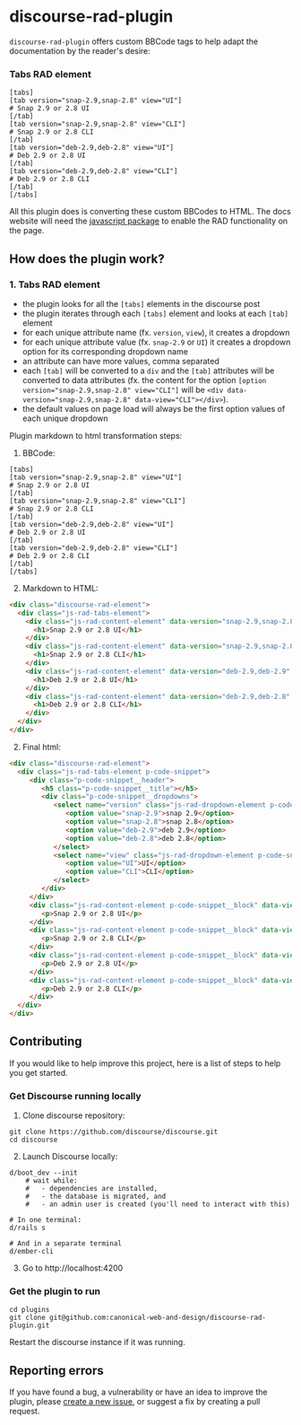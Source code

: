 # discourse-rad-plugin

`discourse-rad-plugin` offers custom BBCode tags to help adapt the documentation by the reader's desire:

### Tabs RAD element
```
[tabs]
[tab version="snap-2.9,snap-2.8" view="UI"]
# Snap 2.9 or 2.8 UI
[/tab]
[tab version="snap-2.9,snap-2.8" view="CLI"]
# Snap 2.9 or 2.8 CLI
[/tab]
[tab version="deb-2.9,deb-2.8" view="UI"]
# Deb 2.9 or 2.8 UI
[/tab]
[tab version="deb-2.9,deb-2.8" view="CLI"]
# Deb 2.9 or 2.8 CLI
[/tab]
[/tabs]
```

All this plugin does is converting these custom BBCodes to HTML. The docs website will need the [javascript package](https://github.com/canonical-web-and-design/discourse-rad-parser) to enable the RAD functionality on the page.

## How does the plugin work?

### 1. Tabs RAD element
- the plugin looks for all the `[tabs]` elements in the discourse post
- the plugin iterates through each `[tabs]` element and looks at each `[tab]` element
- for each unique attribute name (fx. `version`, `view`), it creates a dropdown
- for each unique attribute value (fx. `snap-2.9` or `UI`) it creates a dropdown option for its corresponding dropdown name
- an attribute can have more values, comma separated
- each `[tab]` will be converted to a `div` and the `[tab]` attributes will be converted to data attributes (fx. the content for the option `[option version="snap-2.9,snap-2.8" view="CLI"]` will be `<div data-version="snap-2.9,snap-2.8" data-view="CLI"></div>`).
- the default values on page load will always be the first option values of each unique dropdown

Plugin markdown to html transformation steps:
1. BBCode:
```
[tabs]
[tab version="snap-2.9,snap-2.8" view="UI"]
# Snap 2.9 or 2.8 UI
[/tab]
[tab version="snap-2.9,snap-2.8" view="CLI"]
# Snap 2.9 or 2.8 CLI
[/tab]
[tab version="deb-2.9,deb-2.8" view="UI"]
# Deb 2.9 or 2.8 UI
[/tab]
[tab version="deb-2.9,deb-2.8" view="CLI"]
# Deb 2.9 or 2.8 CLI
[/tab]
[/tabs]
```
2. Markdown to HTML:
```html
<div class="discourse-rad-element">
  <div class="js-rad-tabs-element">
    <div class="js-rad-content-element" data-version="snap-2.9,snap-2.8" data-view="UI">
      <h1>Snap 2.9 or 2.8 UI</h1>
    </div>
    <div class="js-rad-content-element" data-version="snap-2.9,snap-2.8" data-view="CLI">
      <h1>Snap 2.9 or 2.8 CLI</h1>
    </div>
    <div class="js-rad-content-element" data-version="deb-2.9,deb-2.9" data-view="UI">
      <h1>Deb 2.9 or 2.8 UI</h1>
    </div>
    <div class="js-rad-content-element" data-version="deb-2.9,deb-2.8" data-view="CLI">
      <h1>Deb 2.9 or 2.8 CLI</h1>
    </div>
  </div>
</div>
```
2. Final html:
```html
<div class="discourse-rad-element">
  <div class="js-rad-tabs-element p-code-snippet">
     <div class="p-code-snippet__header">
        <h5 class="p-code-snippet__title"></h5>
        <div class="p-code-snippet__dropdowns">
           <select name="version" class="js-rad-dropdown-element p-code-snippet__dropdown"'>
              <option value="snap-2.9">snap 2.9</option>
              <option value="snap-2.8">snap 2.8</option>
              <option value="deb-2.9">deb 2.9</option>
              <option value="deb-2.8">deb 2.8</option>
           </select>
           <select name="view" class="js-rad-dropdown-element p-code-snippet__dropdown">
              <option value="UI">UI</option>
              <option value="CLI">CLI</option>
           </select>
        </div>
     </div>
     <div class="js-rad-content-element p-code-snippet__block" data-view="snap-2.9,snap-2.8" data-view="UI">
        <p>Snap 2.9 or 2.8 UI</p>
     </div>
     <div class="js-rad-content-element p-code-snippet__block" data-view="snap-2.9,snap-2.8" data-view="CLI">
        <p>Snap 2.9 or 2.8 CLI</p>
     </div>
     <div class="js-rad-content-element p-code-snippet__block" data-view="deb-2.9,deb-2.8" data-view="UI">
        <p>Deb 2.9 or 2.8 UI</p>
     </div>
     <div class="js-rad-content-element p-code-snippet__block" data-view="deb-2.9,deb-2.8" data-view="CLI">
        <p>Deb 2.9 or 2.8 CLI</p>
     </div>
  </div>
</div>
```

## Contributing 

If you would like to help improve this project, here is a list of steps to help you get started.

### Get Discourse running locally 

1. Clone discourse repository:
```
git clone https://github.com/discourse/discourse.git
cd discourse
```

2. Launch Discourse locally:
```
d/boot_dev --init
    # wait while:
    #   - dependencies are installed,
    #   - the database is migrated, and
    #   - an admin user is created (you'll need to interact with this)

# In one terminal:
d/rails s

# And in a separate terminal
d/ember-cli
```

3. Go to http://localhost:4200

### Get the plugin to run

```
cd plugins
git clone git@github.com:canonical-web-and-design/discourse-rad-plugin.git
```

Restart the discourse instance if it was running.

## Reporting errors

If you have found a bug, a vulnerability or have an idea to improve the plugin, please [create a new issue](https://github.com/canonical-web-and-design/discourse-rad-plugin/issues/new), or suggest a fix by creating a pull request.
